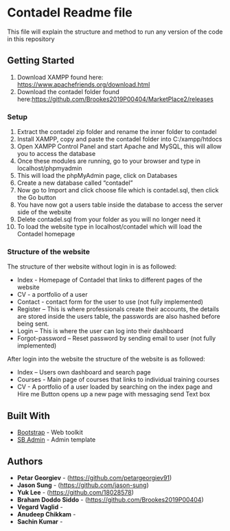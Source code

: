 # Contadel Readme file

This file will explain the structure and method to run any version of the code in this repository 

## Getting Started

1.	Download XAMPP found here: https://www.apachefriends.org/download.html 
2.	Download the contadel folder found here:https://github.com/Brookes2019P00404/MarketPlace2/releases

### Setup

1.	Extract the contadel zip folder and rename the inner folder to contadel
2.  Install XAMPP, copy and paste the contadel folder into C:/xampp/htdocs
2.	Open XAMPP Control Panel and start Apache and MySQL, this will allow you to access the database
3.	Once these modules are running, go to your browser and type in localhost/phpmyadmin
4.	This will load the phpMyAdmin page, click on Databases
5.	Create a new database called “contadel” 
6.	Now go to Import and click choose file which is contadel.sql, then click the Go button
7.	You have now got a users table inside the database to access the server side of the website
8.	Delete contadel.sql from your folder as you will no longer need it
9.	To load the website type in localhost/contadel which will load the Contadel homepage

### Structure of the website
The structure of ther website without login in is as followed:
*	Index - Homepage of Contadel that links to different pages of the website
*	CV - a portfolio of a user
*	Contact - contact form for the user to use (not fully implemented)
*	Register – This is where professionals create their accounts, the details are stored inside the users table, the passwords are also hashed before being sent.
*	Login – This is where the user can log into their dashboard
*	Forgot-password – Reset password by sending email to user (not fully implemented)

After login into the website the structure of the website is as followed:
*	Index – Users own dashboard and search page
*	Courses - Main page of courses that links to individual training courses
*	CV - A portfolio of a user loaded by searching on the index page and Hire me Button opens up a new page with messaging send Text box

## Built With

* [Bootstrap](https://getbootstrap.com/) - Web toolkit
* [SB Admin](https://startbootstrap.com/templates/sb-admin/) - Admin template

## Authors

* **Petar Georgiev** - (https://github.com/petargeorgiev91)
* **Jason Sung** - (https://github.com/jason-sung)
* **Yuk Lee** - (https://github.com/18028578)
* **Braham Doddo Siddo** - (https://github.com/Brookes2019P00404)
* **Vegard Vaglid** - 
* **Anudeep Chikkam** - 
* **Sachin Kumar** - 

